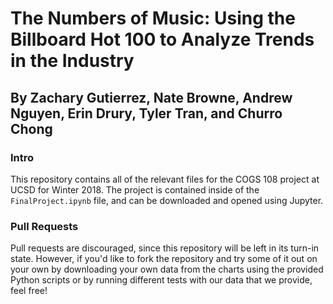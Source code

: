 # The Numbers of Music: Using the Billboard Hot 100 to Analyze Trends in the Industry
## By Zachary Gutierrez, Nate Browne, Andrew Nguyen, Erin Drury, Tyler Tran, and Churro Chong


### Intro

This repository contains all of the relevant files for the COGS 108 project at
UCSD for Winter 2018. The project is contained inside of the
`FinalProject.ipynb` file, and can be downloaded and opened using Jupyter.

### Pull Requests

Pull requests are discouraged, since this repository will be left in its turn-in
state. However, if you'd like to fork the repository and try some of it out on
your own by downloading your own data from the charts using the provided Python
scripts or by running different tests with our data that we provide, feel free!
